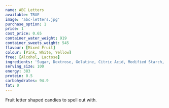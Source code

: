 ```yaml
---
name: ABC Letters
available: TRUE
image: 'abc-letters.jpg'
purchase_option: 1
price: 1
cost_price: 0.65
container_water_weight: 919
container_sweets_weight: 545
flavour: [Mixed Fruit]
colour: [Pink, White, Yellow]
free: [Alcohol, Lactose]
ingredients: 'Sugar, Dextrose, Gelatine, Citric Acid, Modified Starch, Colours: E100, E120'
serving_size: 100
energy: 383
protein: 0.5
carbohydrates: 94.9
fat: 0
---
```

Fruit letter shaped candies to spell out with.